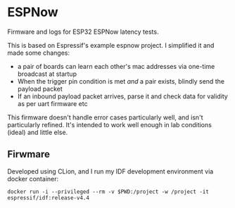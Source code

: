 # ESPNow

Firmware and logs for ESP32 ESPNow latency tests.

This is based on Espressif's example espnow project. I simplified it and made some changes:

- a pair of boards can learn each other's mac addresses via one-time broadcast at startup
- When the trigger pin condition is met _and_ a pair exists, blindly send the payload packet
- If an inbound payload packet arrives, parse it and check data for validity as per uart firmware etc

This firmware doesn't handle error cases particularly well, and isn't particularly refined.
It's intended to work well enough in lab conditions (ideal) and little else.

## Firwmare

Developed using CLion, and I run my IDF development environment via docker container:

`docker run -i --privileged --rm -v $PWD:/project -w /project -it espressif/idf:release-v4.4`
